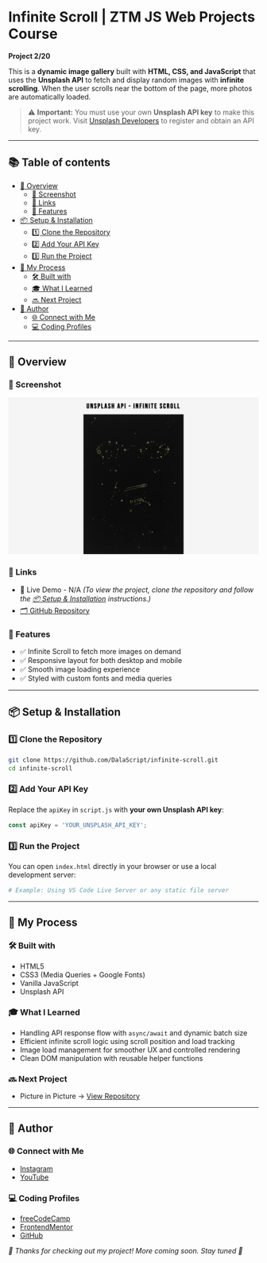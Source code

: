 # Infinite Scroll | ZTM JS Web Projects Course

**Project 2/20**

This is a **dynamic image gallery** built with **HTML, CSS, and JavaScript** that uses the **Unsplash API** to fetch and display random images with **infinite scrolling**. When the user scrolls near the bottom of the page, more photos are automatically loaded.

> ⚠️ **Important:** You must use your own **Unsplash API key** to make this project work. Visit [Unsplash Developers](https://unsplash.com/developers) to register and obtain an API key.

---

## 📚 Table of contents

- [🔎 Overview](#overview)
  - [📸 Screenshot](#-screenshot)
  - [🔗 Links](#-links)
  - [📌 Features](#-features)
- [📦 Setup & Installation](#-setup--installation)
  - [1️⃣ Clone the Repository](#1️⃣-clone-the-repository)
  - [2️⃣ Add Your API Key](#2️⃣-add-your-api-key)
  - [3️⃣ Run the Project](#3️⃣-run-the-project)
- [🧠 My Process](#-my-process)
  - [🛠️ Built with](#️-built-with)
  - [🎓 What I Learned](#-what-i-learned)
  - [🔜 Next Project](#-next-project)
- [👤 Author](#-author)
  - [🌐 Connect with Me](#-connect-with-me)
  - [💻 Coding Profiles](#-coding-profiles)

---

## 🔎 Overview

### 📸 Screenshot

![](./assets/screenshot.jpg)

### 🔗 Links

 - 🔴 Live Demo - N/A *(To view the project, clone the repository and follow the [📦 Setup & Installation](#-setup--installation) instructions.)*
 - [🗂️ GitHub Repository](https://github.com/DalaScript/infinite-scroll)

### 📌 Features

 - ✅ Infinite Scroll to fetch more images on demand
 - ✅ Responsive layout for both desktop and mobile
 - ✅ Smooth image loading experience
 - ✅ Styled with custom fonts and media queries

---

## 📦 Setup & Installation

### 1️⃣ Clone the Repository
```bash
git clone https://github.com/DalaScript/infinite-scroll.git
cd infinite-scroll
```

### 2️⃣ Add Your API Key
Replace the `apiKey` in `script.js` with **your own Unsplash API key**:
```js
const apiKey = 'YOUR_UNSPLASH_API_KEY';
```

### 3️⃣ Run the Project
You can open `index.html` directly in your browser or use a local development server:
```bash
# Example: Using VS Code Live Server or any static file server
```

---

## 🧠 My Process

### 🛠️ Built with

 - HTML5
 - CSS3 (Media Queries + Google Fonts)
 - Vanilla JavaScript
 - Unsplash API

### 🎓 What I Learned 

 - Handling API response flow with `async/await` and dynamic batch size
 - Efficient infinite scroll logic using scroll position and load tracking
 - Image load management for smoother UX and controlled rendering
 - Clean DOM manipulation with reusable helper functions

### 🔜 Next Project

 - Picture in Picture → [View Repository](https://github.com/DalaScript/picture-in-picture)

---

## 👤 Author

### 🌐 Connect with Me

 - [Instagram](https://www.instagram.com/DalaScript)
 - [YouTube](https://www.youtube.com/@DalaScript)

### 💻 Coding Profiles

 - [freeCodeCamp](https://www.freecodecamp.org/DalaScript)
 - [FrontendMentor](https://www.frontendmentor.io/profile/DalaScript)
 - [GitHub](https://github.com/DalaScript)

*🙌 Thanks for checking out my project! More coming soon. Stay tuned 🚀*